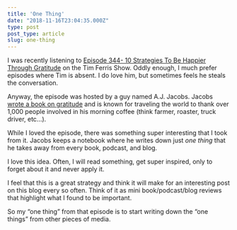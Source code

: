 ```yaml
---
title: 'One Thing'
date: "2018-11-16T23:04:35.000Z"
type: post 
post_type: article
slug: one-thing
---
```

I was recently listening to [Episode 344- 10 Strategies To Be Happier Through Gratitude](https://overcast.fm/+KebuxnetQ) on the Tim Ferris Show. Oddly enough, I much prefer episodes where Tim is absent. I do love him, but sometimes feels he steals the conversation. 

Anyway, the episode was hosted by a guy named A.J. Jacobs. Jacobs [wrote a book on gratitude](https://www.amazon.com/Thanks-Thousand-Gratitude-Journey-Books/dp/1501119923) and is known for traveling the world to thank over 1,000 people involved in his morning coffee (think farmer, roaster, truck driver, etc...). 

While I loved the episode, there was something super interesting that I took from it. Jacobs keeps a notebook where he writes down just _one thing_ that he takes away from every book, podcast, and blog. 

I love this idea. Often, I will read something, get super inspired, only to forget about it and never apply it. 

I feel that this is a great strategy and think it will make for an interesting post on this blog every so often. Think of it as mini book/podcast/blog reviews that highlight what I found to be important. 

So my “one thing” from that episode is to start writing down the “one things” from other pieces of media. 
